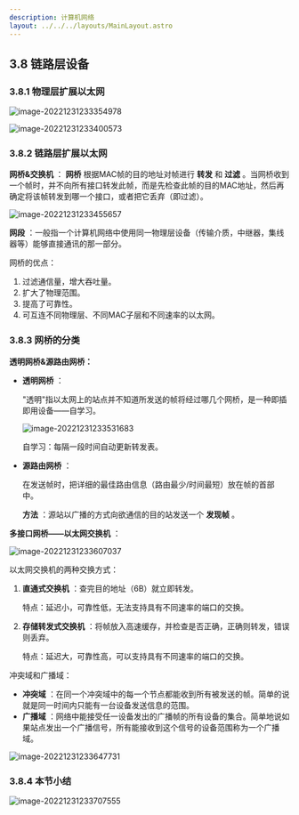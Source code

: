 ```yaml
---
description: 计算机网络
layout: ../../../layouts/MainLayout.astro
---
```


## 3.8 链路层设备

### 3.8.1 物理层扩展以太网

![image-20221231233354978](https://images.drshw.tech/images/notes/image-20221231233354978.png)

![image-20221231233400573](https://images.drshw.tech/images/notes/image-20221231233400573.png)

### 3.8.2 链路层扩展以太网

**网桥&交换机** ： **网桥** 根据MAC帧的目的地址对帧进行 **转发** 和 **过滤** 。当网桥收到一个帧时，并不向所有接口转发此帧，而是先检查此帧的目的MAC地址，然后再确定将该帧转发到哪一个接口，或者把它丢弃（即过滤）。

![image-20221231233455657](https://images.drshw.tech/images/notes/image-20221231233455657.png)

**网段** ：一般指一个计算机网络中使用同一物理层设备（传输介质，中继器，集线器等）能够直接通讯的那一部分。

网桥的优点：

1. 过滤通信量，增大吞吐量。
2. 扩大了物理范围。
3. 提高了可靠性。
4. 可互连不同物理层、不同MAC子层和不同速率的以太网。

### 3.8.3 网桥的分类

**透明网桥&源路由网桥：**

+ **透明网桥** ：

  "透明"指以太网上的站点并不知道所发送的帧将经过哪几个网桥，是一种即插即用设备——自学习。

  ![image-20221231233531683](https://images.drshw.tech/images/notes/image-20221231233531683.png)

  自学习：每隔一段时间自动更新转发表。

+ **源路由网桥** ：

  在发送帧时，把详细的最佳路由信息（路由最少/时间最短）放在帧的首部中。

  **方法** ：源站以广播的方式向欲通信的目的站发送一个 **发现帧** 。

**多接口网桥——以太网交换机** ：

![image-20221231233607037](https://images.drshw.tech/images/notes/image-20221231233607037.png)

以太网交换机的两种交换方式：

1. **直通式交换机** ：查完目的地址（6B）就立即转发。

   特点：延迟小，可靠性低，无法支持具有不同速率的端口的交换。

2. **存储转发式交换机** ：将帧放入高速缓存，并检查是否正确，正确则转发，错误则丢弃。

   特点：延迟大，可靠性高，可以支持具有不同速率的端口的交换。

冲突域和广播域：

+ **冲突域** ：在同一个冲突域中的每一个节点都能收到所有被发送的帧。简单的说就是同一时间内只能有一台设备发送信息的范围。
+ **广播域** ：网络中能接受任一设备发出的广播帧的所有设备的集合。简单地说如果站点发出一个广播信号，所有能接收到这个信号的设备范围称为一个广播域。

![image-20221231233647731](https://images.drshw.tech/images/notes/image-20221231233647731.png)

### 3.8.4 本节小结

![image-20221231233707555](https://images.drshw.tech/images/notes/image-20221231233707555.png)
